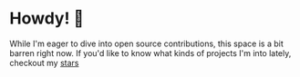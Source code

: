 # Howdy! 👋

While I'm eager to dive into open source contributions, this space is a bit barren right now. If you'd like to know what kinds of projects I'm into lately, checkout my [stars](https://github.com/connorspeers?tab=stars)

<!--
  TODO: Add an image that updates every day with a message like "Happy Monday!" or something similar.
  The image should probably be hosted externally, and then use CI or automation on a personal server
  to update it (daily at midnight) outside of git to avoid bloating the commit history
-->
